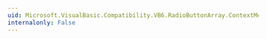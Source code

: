 ```yaml
---
uid: Microsoft.VisualBasic.Compatibility.VB6.RadioButtonArray.ContextMenuChanged
internalonly: False
---
```

